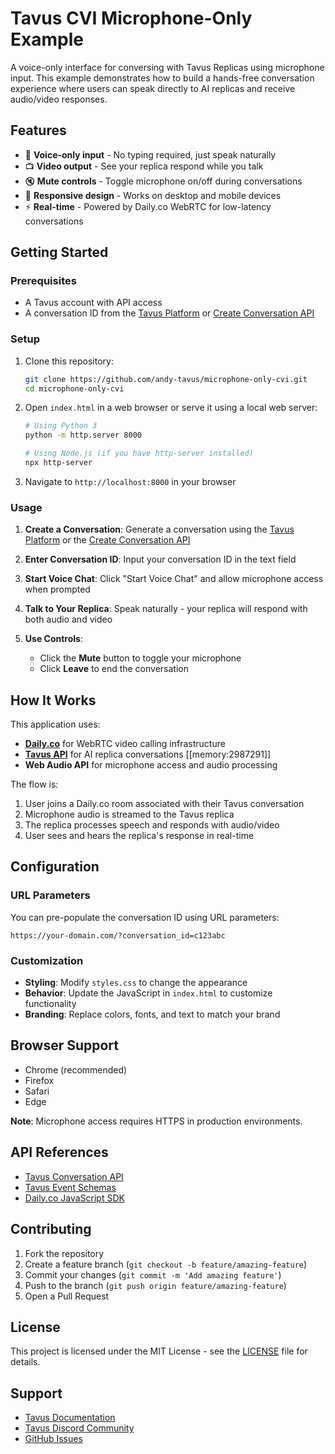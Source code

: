 # Tavus CVI Microphone-Only Example

A voice-only interface for conversing with Tavus Replicas using microphone input. This example demonstrates how to build a hands-free conversation experience where users can speak directly to AI replicas and receive audio/video responses.

## Features

- 🎤 **Voice-only input** - No typing required, just speak naturally
- 📺 **Video output** - See your replica respond while you talk
- 🔇 **Mute controls** - Toggle microphone on/off during conversations
- 📱 **Responsive design** - Works on desktop and mobile devices
- ⚡ **Real-time** - Powered by Daily.co WebRTC for low-latency conversations

## Getting Started

### Prerequisites

- A Tavus account with API access
- A conversation ID from the [Tavus Platform](https://platform.tavus.io) or [Create Conversation API](https://docs.tavus.io/api-reference/conversations/create-conversation)

### Setup

1. Clone this repository:
   ```bash
   git clone https://github.com/andy-tavus/microphone-only-cvi.git
   cd microphone-only-cvi
   ```

2. Open `index.html` in a web browser or serve it using a local web server:
   ```bash
   # Using Python 3
   python -m http.server 8000
   
   # Using Node.js (if you have http-server installed)
   npx http-server
   ```

3. Navigate to `http://localhost:8000` in your browser

### Usage

1. **Create a Conversation**: Generate a conversation using the [Tavus Platform](https://platform.tavus.io) or the [Create Conversation API](https://docs.tavus.io/api-reference/conversations/create-conversation)

2. **Enter Conversation ID**: Input your conversation ID in the text field

3. **Start Voice Chat**: Click "Start Voice Chat" and allow microphone access when prompted

4. **Talk to Your Replica**: Speak naturally - your replica will respond with both audio and video

5. **Use Controls**: 
   - Click the **Mute** button to toggle your microphone
   - Click **Leave** to end the conversation

## How It Works

This application uses:

- **[Daily.co](https://daily.co)** for WebRTC video calling infrastructure
- **[Tavus API](https://docs.tavus.io)** for AI replica conversations [[memory:2987291]]
- **Web Audio API** for microphone access and audio processing

The flow is:
1. User joins a Daily.co room associated with their Tavus conversation
2. Microphone audio is streamed to the Tavus replica
3. The replica processes speech and responds with audio/video
4. User sees and hears the replica's response in real-time

## Configuration

### URL Parameters

You can pre-populate the conversation ID using URL parameters:

```
https://your-domain.com/?conversation_id=c123abc
```

### Customization

- **Styling**: Modify `styles.css` to change the appearance
- **Behavior**: Update the JavaScript in `index.html` to customize functionality
- **Branding**: Replace colors, fonts, and text to match your brand

## Browser Support

- Chrome (recommended)
- Firefox
- Safari
- Edge

**Note**: Microphone access requires HTTPS in production environments.

## API References

- [Tavus Conversation API](https://docs.tavus.io/api-reference/conversations/create-conversation)
- [Tavus Event Schemas](https://docs.tavus.io/sections/event-schemas/conversation-respond)
- [Daily.co JavaScript SDK](https://docs.daily.co/reference/daily-js)

## Contributing

1. Fork the repository
2. Create a feature branch (`git checkout -b feature/amazing-feature`)
3. Commit your changes (`git commit -m 'Add amazing feature'`)
4. Push to the branch (`git push origin feature/amazing-feature`)
5. Open a Pull Request

## License

This project is licensed under the MIT License - see the [LICENSE](LICENSE) file for details.

## Support

- [Tavus Documentation](https://docs.tavus.io)
- [Tavus Discord Community](https://discord.gg/tavus)
- [GitHub Issues](https://github.com/andy-tavus/microphone-only-cvi/issues)
